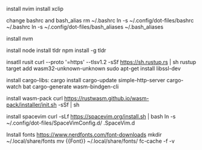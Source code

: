install nvim
install xclip

change bashrc and bash_alias
	rm ~/.bashrc
	ln -s ~/.config/dot-files/bashrc ~/.bashrc
	ln -s ~/.config/dot-files/bash_aliases ~/.bash_aliases

install nvm	

install node
install tldr
	npm install -g tldr

insatll rusit
	curl --proto '=https' --tlsv1.2 -sSf https://sh.rustup.rs | sh
  	rustup target add wasm32-unknown-unknown
	sudo apt-get install libssl-dev

install cargo-libs:
  	cargo install cargo-update simple-http-server cargo-watch bat cargo-generate wasm-bindgen-cli

install wasm-pack
	 curl https://rustwasm.github.io/wasm-pack/installer/init.sh -sSf | sh 


install spacevim
	curl -sLf https://spacevim.org/install.sh | bash
	ln -s ~/.config/dot-files/SpaceVimConfig.d/ .SpaceVim.d

Install fonts
	https://www.nerdfonts.com/font-downloads
	mkdir ~/.local/share/fonts
	mv {{Font}} ~/.local/share/fonts/
	fc-cache -f -v

